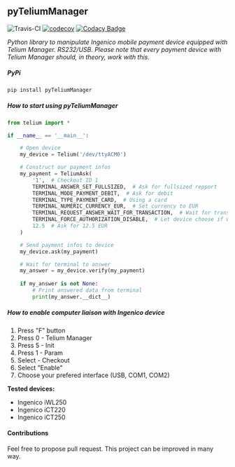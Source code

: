 ## **pyTeliumManager**
![Travis-CI](https://travis-ci.org/Ousret/pyTeliumManager.svg?branch=master) [![codecov](https://codecov.io/gh/Ousret/pyTeliumManager/branch/master/graph/badge.svg)](https://codecov.io/gh/Ousret/pyTeliumManager) [![Codacy Badge](https://api.codacy.com/project/badge/Grade/ff5c954c3c2348ce8f3a1b7bd76e964c)](https://www.codacy.com/app/Ousret/pyTeliumManager?utm_source=github.com&amp;utm_medium=referral&amp;utm_content=Ousret/pyTeliumManager&amp;utm_campaign=Badge_Grade)

_Python library to manipulate Ingenico mobile payment device equipped with Telium Manager. RS232/USB._
_Please note that every payment device with Telium Manager should, in theory, work with this._

##### PyPi


```sh
pip install pyTeliumManager
```

##### How to start using pyTeliumManager
```python
from telium import *

if __name__ == '__main__':

    # Open device
    my_device = Telium('/dev/ttyACM0')

    # Construct our payment infos
    my_payment = TeliumAsk(
        '1',  # Checkout ID 1
        TERMINAL_ANSWER_SET_FULLSIZED,  # Ask for fullsized repport
        TERMINAL_MODE_PAYMENT_DEBIT,  # Ask for debit
        TERMINAL_TYPE_PAYMENT_CARD,  # Using a card
        TERMINAL_NUMERIC_CURRENCY_EUR,  # Set currency to EUR
        TERMINAL_REQUEST_ANSWER_WAIT_FOR_TRANSACTION,  # Wait for transaction to end before getting final answer
        TERMINAL_FORCE_AUTHORIZATION_DISABLE,  # Let device choose if we should ask for authorization
        12.5  # Ask for 12.5 EUR
    )

    # Send payment infos to device
    my_device.ask(my_payment)

    # Wait for terminal to answer
    my_answer = my_device.verify(my_payment)
    
    if my_answer is not None:
        # Print answered data from terminal
        print(my_answer.__dict__)
```

##### **How to enable computer liaison with Ingenico device**

1. Press "F" button
2. Press 0 - Telium Manager
3. Press 5 - Init
4. Press 1 - Param
5. Select  - Checkout
6. Select "Enable"
7. Choose your prefered interface (USB, COM1, COM2)

**Tested devices:**

- Ingenico iWL250
- Ingenico iCT220
- Ingenico iCT250

#### Contributions

Feel free to propose pull request. This project can be improved in many way.
